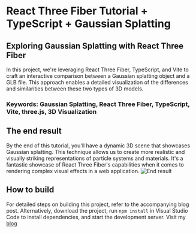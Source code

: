 # React Three Fiber Tutorial + TypeScript + Gaussian Splatting

## Exploring Gaussian Splatting with React Three Fiber

In this project, we're leveraging React Three Fiber, TypeScript, and Vite to craft an interactive comparison between a Gaussian splatting object and a GLB file. This approach enables a detailed visualization of the differences and similarities between these two types of 3D models.

### Keywords: Gaussian Splatting, React Three Fiber, TypeScript, Vite, three.js, 3D Visualization

## The end result

By the end of this tutorial, you'll have a dynamic 3D scene that showcases Gaussian splatting. This technique allows us to create more realistic and visually striking representations of particle systems and materials. It's a fantastic showcase of React Three Fiber's capabilities when it comes to rendering complex visual effects in a web application.
![End result](public/gaussinSplattingShoe.gif)

## How to build

For detailed steps on building this project, refer to the accompanying blog post. Alternatively, download the project, run `npm install` in Visual Studio Code to install dependencies, and start the development server.
Visit my [blog](https://balazsfarago.dev/blog/gaussian-splatting-react-three-fiber)
